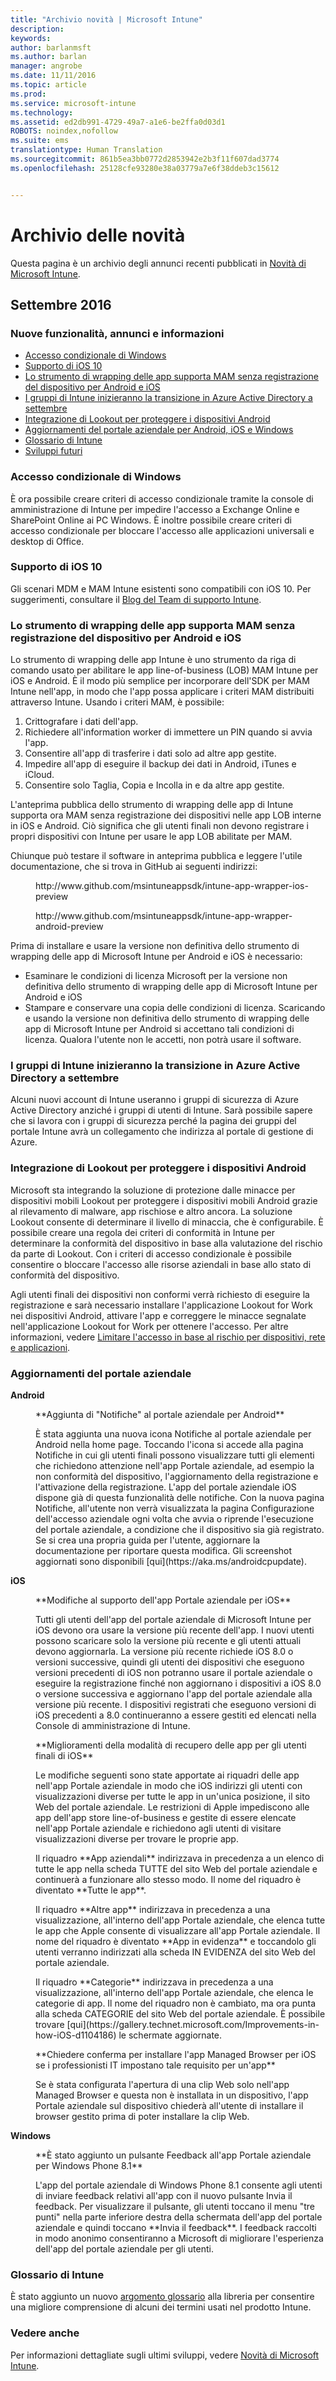 ```yaml
---
title: "Archivio novità | Microsoft Intune"
description: 
keywords: 
author: barlanmsft
ms.author: barlan
manager: angrobe
ms.date: 11/11/2016
ms.topic: article
ms.prod: 
ms.service: microsoft-intune
ms.technology: 
ms.assetid: ed2db991-4729-49a7-a1e6-be2ffa0d03d1
ROBOTS: noindex,nofollow
ms.suite: ems
translationtype: Human Translation
ms.sourcegitcommit: 861b5ea3bb0772d2853942e2b3f11f607dad3774
ms.openlocfilehash: 25128cfe93280e38a03779a7e6f38ddeb3c15612


---
```

# <a name="whats-new-archive"></a>Archivio delle novità

Questa pagina è un archivio degli annunci recenti pubblicati in [Novità di Microsoft Intune](whats-new-in-microsoft-intune.md).

## <a name="september-2016"></a>Settembre 2016
### <a name="new-features-announcements-and-information"></a>Nuove funzionalità, annunci e informazioni
* [Accesso condizionale di Windows](#windows-conditional-access)
* [Supporto di iOS 10](#ios-10-support)
* [Lo strumento di wrapping delle app supporta MAM senza registrazione del dispositivo per Android e iOS](#app-wrapping-tool-supports-mam-without-device-enrollment-for-android-and-ios)
* [I gruppi di Intune inizieranno la transizione in Azure Active Directory a settembre](#intune-groups-begin-transitioning-to-azure-active-directory-in-september)
* [Integrazione di Lookout per proteggere i dispositivi Android](#lookout-integration-to-protect-android-devices)
* [Aggiornamenti del portale aziendale per Android, iOS e Windows](#company-portal-updates)
* [Glossario di Intune](#intune-glossary)
* [Sviluppi futuri](#whats-coming)

### <a name="windows-conditional-access"></a>Accesso condizionale di Windows
È ora possibile creare criteri di accesso condizionale tramite la console di amministrazione di Intune per impedire l'accesso a Exchange Online e SharePoint Online ai PC Windows. È inoltre possibile creare criteri di accesso condizionale per bloccare l'accesso alle applicazioni universali e desktop di Office.

### <a name="ios-10-support"></a>Supporto di iOS 10
Gli scenari MDM e MAM Intune esistenti sono compatibili con iOS 10. Per suggerimenti, consultare il [Blog del Team di supporto Intune](https://blogs.technet.microsoft.com/intunesupport/2016/09/13/support-tip-intune-support-for-ios-10/).

### <a name="app-wrapping-tool-supports-mam-without-device-enrollment-for-android-and-ios"></a>Lo strumento di wrapping delle app supporta MAM senza registrazione del dispositivo per Android e iOS
Lo strumento di wrapping delle app Intune è uno strumento da riga di comando usato per abilitare le app line-of-business (LOB) MAM Intune per iOS e Android. È il modo più semplice per incorporare dell'SDK per MAM Intune nell'app, in modo che l'app possa applicare i criteri MAM distribuiti attraverso Intune. Usando i criteri MAM, è possibile:

1. Crittografare i dati dell'app.
2. Richiedere all'information worker di immettere un PIN quando si avvia l'app.
3. Consentire all'app di trasferire i dati solo ad altre app gestite.
4. Impedire all'app di eseguire il backup dei dati in Android, iTunes e iCloud.
5. Consentire solo Taglia, Copia e Incolla in e da altre app gestite.

L'anteprima pubblica dello strumento di wrapping delle app di Intune supporta ora MAM senza registrazione dei dispositivi nelle app LOB interne in iOS e Android. Ciò significa che gli utenti finali non devono registrare i propri dispositivi con Intune per usare le app LOB abilitate per MAM.

Chiunque può testare il software in anteprima pubblica e leggere l'utile documentazione, che si trova in GitHub ai seguenti indirizzi:

<p style="margin-left: 40px">http://www.github.com/msintuneappsdk/intune-app-wrapper-ios-preview

<p style="margin-left: 40px">http://www.github.com/msintuneappsdk/intune-app-wrapper-android-preview

Prima di installare e usare la versione non definitiva dello strumento di wrapping delle app di Microsoft Intune per Android e iOS è necessario:

* Esaminare le condizioni di licenza Microsoft per la versione non definitiva dello strumento di wrapping delle app di Microsoft Intune per Android e iOS
* Stampare e conservare una copia delle condizioni di licenza. Scaricando e usando la versione non definitiva dello strumento di wrapping delle app di Microsoft Intune per Android si accettano tali condizioni di licenza. Qualora l'utente non le accetti, non potrà usare il software.
<!---TFS 1235607--->

### <a name="intune-groups-begin-transitioning-to-azure-active-directory-in-september"></a>I gruppi di Intune inizieranno la transizione in Azure Active Directory a settembre
Alcuni nuovi account di Intune useranno i gruppi di sicurezza di Azure Active Directory anziché i gruppi di utenti di Intune. Sarà possibile sapere che si lavora con i gruppi di sicurezza perché la pagina dei gruppi del portale Intune avrà un collegamento che indirizza al portale di gestione di Azure.

### <a name="lookout-integration-to-protect-android-devices"></a>Integrazione di Lookout per proteggere i dispositivi Android
Microsoft sta integrando la soluzione di protezione dalle minacce per dispositivi mobili Lookout per proteggere i dispositivi mobili Android grazie al rilevamento di malware, app rischiose e altro ancora. La soluzione Lookout consente di determinare il livello di minaccia, che è configurabile. È possibile creare una regola dei criteri di conformità in Intune per determinare la conformità del dispositivo in base alla valutazione del rischio da parte di Lookout. Con i criteri di accesso condizionale è possibile consentire o bloccare l'accesso alle risorse aziendali in base allo stato di conformità del dispositivo.

Agli utenti finali dei dispositivi non conformi verrà richiesto di eseguire la registrazione e sarà necessario installare l'applicazione Lookout for Work nei dispositivi Android, attivare l'app e correggere le minacce segnalate nell'applicazione Lookout for Work per ottenere l'accesso. Per altre informazioni, vedere [Limitare l'accesso in base al rischio per dispositivi, rete e applicazioni](restrict-access-based-on-device-network-app-risk.md).


### <a name="company-portal-updates"></a>Aggiornamenti del portale aziendale

__Android__

<p style="margin-left: 40px">**Aggiunta di "Notifiche" al portale aziendale per Android**<br/>
<p style="margin-left: 40px">È stata aggiunta una nuova icona Notifiche al portale aziendale per Android nella home page. Toccando l'icona si accede alla pagina Notifiche in cui gli utenti finali possono visualizzare tutti gli elementi che richiedono attenzione nell'app Portale aziendale, ad esempio la non conformità del dispositivo, l'aggiornamento della registrazione e l'attivazione della registrazione. L'app del portale aziendale iOS dispone già di questa funzionalità delle notifiche. Con la nuova pagina Notifiche, all'utente non verrà visualizzata la pagina Configurazione dell'accesso aziendale ogni volta che avvia o riprende l'esecuzione del portale aziendale, a condizione che il dispositivo sia già registrato. Se si crea una propria guida per l'utente, aggiornare la documentazione per riportare questa modifica. Gli screenshot aggiornati sono disponibili [qui](https://aka.ms/androidcpupdate).  

__iOS__
<p style="margin-left: 40px">**Modifiche al supporto dell'app Portale aziendale per iOS**<br/>
<p style="margin-left: 40px">Tutti gli utenti dell'app del portale aziendale di Microsoft Intune per iOS devono ora usare la versione più recente dell'app. I nuovi utenti possono scaricare solo la versione più recente e gli utenti attuali devono aggiornarla. La versione più recente richiede iOS 8.0 o versioni successive, quindi gli utenti dei dispositivi che eseguono versioni precedenti di iOS non potranno usare il portale aziendale o eseguire la registrazione finché non aggiornano i dispositivi a iOS 8.0 o versione successiva e aggiornano l'app del portale aziendale alla versione più recente. I dispositivi registrati che eseguono versioni di iOS precedenti a 8.0 continueranno a essere gestiti ed elencati nella Console di amministrazione di Intune.
<!---TFS 1283165--->

<p style="margin-left: 40px">**Miglioramenti della modalità di recupero delle app per gli utenti finali di iOS**<br/>
<p style="margin-left: 40px">Le modifiche seguenti sono state apportate ai riquadri delle app nell'app Portale aziendale in modo che iOS indirizzi gli utenti con visualizzazioni diverse per tutte le app in un'unica posizione, il sito Web del portale aziendale. Le restrizioni di Apple impediscono alle app dell'app store line-of-business e gestite di essere elencate nell'app Portale aziendale e richiedono agli utenti di visitare visualizzazioni diverse per trovare le proprie app.

<p style="margin-left: 40px">Il riquadro **App aziendali** indirizzava in precedenza a un elenco di tutte le app nella scheda TUTTE del sito Web del portale aziendale e continuerà a funzionare allo stesso modo. Il nome del riquadro è diventato **Tutte le app**.

<p style="margin-left: 40px">Il riquadro **Altre app** indirizzava in precedenza a una visualizzazione, all'interno dell'app Portale aziendale, che elenca tutte le app che Apple consente di visualizzare all'app Portale aziendale. Il nome del riquadro è diventato **App in evidenza** e toccandolo gli utenti verranno indirizzati alla scheda IN EVIDENZA del sito Web del portale aziendale.

<p style="margin-left: 40px">Il riquadro **Categorie** indirizzava in precedenza a una visualizzazione, all'interno dell'app Portale aziendale, che elenca le categorie di app. Il nome del riquadro non è cambiato, ma ora punta alla scheda CATEGORIE del sito Web del portale aziendale. È possibile trovare [qui](https://gallery.technet.microsoft.com/Improvements-in-how-iOS-d1104186) le schermate aggiornate.
  <!---TFS 1317133--->

<p style="margin-left: 40px">**Chiedere conferma per installare l'app Managed Browser per iOS se i professionisti IT impostano tale requisito per un'app**<br/>
<p style="margin-left: 40px">Se è stata configurata l'apertura di una clip Web solo nell'app Managed Browser e questa non è installata in un dispositivo, l'app Portale aziendale sul dispositivo chiederà all'utente di installare il browser gestito prima di poter installare la clip Web.
  <!---TFS 1228570--->

__Windows__
<p style="margin-left: 40px">**È stato aggiunto un pulsante Feedback all'app Portale aziendale per Windows Phone 8.1**<br/>
<p style="margin-left: 40px">L'app del portale aziendale di Windows Phone 8.1 consente agli utenti di inviare feedback relativi all'app con il nuovo pulsante Invia il feedback. Per visualizzare il pulsante, gli utenti toccano il menu "tre punti" nella parte inferiore destra della schermata dell'app del portale aziendale e quindi toccano **Invia il feedback**. I feedback raccolti in modo anonimo consentiranno a Microsoft di migliorare l'esperienza dell'app del portale aziendale per gli utenti.
<!---TFS 1317806--->

### <a name="intune-glossarybr"></a>Glossario di Intune</br>
È stato aggiunto un nuovo [argomento glossario](https://docs.microsoft.com/intune/understand-explore/intune-glossary) alla libreria per consentire una migliore comprensione di alcuni dei termini usati nel prodotto Intune.

### <a name="see-also"></a>Vedere anche
Per informazioni dettagliate sugli ultimi sviluppi, vedere [Novità di Microsoft Intune](whats-new-in-microsoft-intune.md).



<!--HONumber=Nov16_HO2-->


